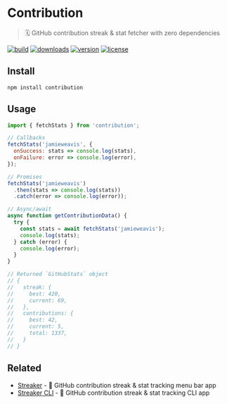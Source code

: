 # Contribution

> 🗓 GitHub contribution streak & stat fetcher with zero dependencies

[![build](https://github.com/jamieweavis/contribution/workflows/build/badge.svg)](https://github.com/jamieweavis/contribution/actions/workflows/build.yml)
[![downloads](https://img.shields.io/npm/dt/contribution.svg)](https://npmjs.com/package/contribution)
[![version](https://img.shields.io/npm/v/contribution.svg)](https://github.com/jamieweavis/contribution/releases)
[![license](https://img.shields.io/badge/license-MIT-blue.svg)](https://github.com/jamieweavis/contribution/blob/main/LICENSE.md)

## Install

```shell
npm install contribution
```

## Usage

```javascript
import { fetchStats } from 'contribution';

// Callbacks
fetchStats('jamieweavis', {
  onSuccess: stats => console.log(stats),
  onFailure: error => console.log(error),
});

// Promises
fetchStats('jamieweavis')
  .then(stats => console.log(stats))
  .catch(error => console.log(error));

// Async/await
async function getContributionData() {
  try {
    const stats = await fetchStats('jamieweavis');
    console.log(stats);
  } catch (error) {
    console.log(error);
  }
}

// Returned `GitHubStats` object
// {
//   streak: {
//     best: 420,
//     current: 69,
//   },
//   contributions: {
//     best: 42,
//     current: 5,
//     total: 1337,
//   }
// }
```

## Related

- [Streaker](https://github.com/jamieweavis/streaker) - 🐙 GitHub contribution streak & stat tracking menu bar app
- [Streaker CLI](https://github.com/jamieweavis/streaker-cli) - 🐙 GitHub contribution streak & stat tracking CLI app
